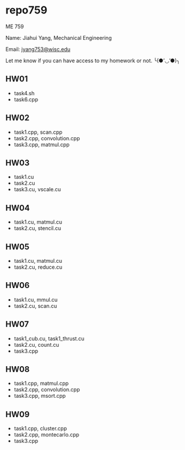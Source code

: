 # repo759
ME 759 

Name: Jiahui Yang, Mechanical Engineering

Email: jyang753@wisc.edu

Let me know if you can have access to my homework or not. ╰(●’◡’●)╮

## HW01
- task4.sh
- task6.cpp
 
## HW02
- task1.cpp, scan.cpp
- task2.cpp, convolution.cpp
- task3.cpp, matmul.cpp

## HW03
- task1.cu
- task2.cu
- task3.cu, vscale.cu

## HW04
- task1.cu, matmul.cu
- task2.cu, stencil.cu

## HW05
- task1.cu, matmul.cu
- task2.cu, reduce.cu

## HW06
- task1.cu, mmul.cu
- task2.cu, scan.cu

## HW07
- task1_cub.cu, task1_thrust.cu
- task2.cu, count.cu
- task3.cpp

## HW08
- task1.cpp, matmul.cpp
- task2.cpp, convolution.cpp
- task3.cpp, msort.cpp

## HW09
- task1.cpp, cluster.cpp
- task2.cpp, montecarlo.cpp
- task3.cpp
